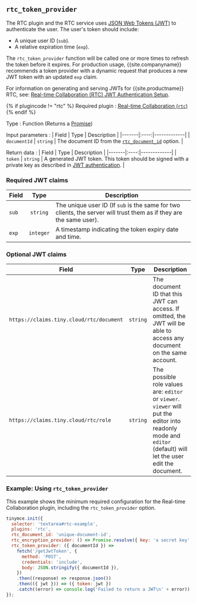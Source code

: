 ## `rtc_token_provider`

The RTC plugin and the RTC service uses [JSON Web Tokens (JWT)](https://jwt.io/introduction/) to authenticate the user. The user's token should include:

* A unique user ID (`sub`).
* A relative expiration time (`exp`).

The `rtc_token_provider` function will be called one or more times to refresh the token before it expires. For production usage, {{site.companyname}} recommends a token provider with a dynamic request that produces a new JWT token with an updated `exp` claim.

For information on generating and serving JWTs for {{site.productname}} RTC, see: [Real-time Collaboration (RTC) JWT Authentication Setup]({{site.baseurl}}/rtc/jwt-authentication/).

{% if plugincode != "rtc" %}
Required plugin
: [Real-time Collaboration (`rtc`)]({{site.baseurl}}/plugins/premium/rtc/)
{% endif %}

Type
: Function (Returns a [Promise](https://developer.mozilla.org/en-US/docs/Web/JavaScript/Reference/Global_Objects/Promise))

Input parameters
: | Field | Type | Description |
|-------|:----:|-------------|
| `documentId` | `string` | The document ID from the [`rtc_document_id`](#rtc_document_id) option. |

Return data
: | Field | Type | Description |
|-------|:----:|-------------|
| `token` | `string` | A generated JWT token. This token should be signed with a private key as described in [JWT authentication]({{site.baseurl}}/rtc/jwt-authentication/#jwtendpointrequirements). |

### Required JWT claims

| Field | Type | Description |
|-------|:----:|-------------|
| `sub` | `string` | The unique user ID (If `sub` is the same for two clients, the server will trust them as if they are the same user). |
| `exp` | `integer` | A timestamp indicating the token expiry date and time. |

### Optional JWT claims

| Field | Type | Description |
|-------|:----:|-------------|
| `https://claims.tiny.cloud/rtc/document` | `string` | The document ID that this JWT can access. If omitted, the JWT will be able to access any document on the same account. |
| `https://claims.tiny.cloud/rtc/role` | `string` | The possible role values are: `editor` or `viewer`. `viewer` will put the editor into readonly mode and `editor` (default) will let the user edit the document. |

### Example: Using `rtc_token_provider`

This example shows the minimum required configuration for the Real-time Collaboration plugin, including the `rtc_token_provider` option.

```js
tinymce.init({
  selector: 'textarea#rtc-example',
  plugins: 'rtc',
  rtc_document_id: 'unique-document-id',
  rtc_encryption_provider: () => Promise.resolve({ key: 'a secret key' }),
  rtc_token_provider: ({ documentId }) =>
    fetch('/getJwtToken', {
      method: 'POST',
      credentials: 'include',
      body: JSON.stringify({ documentId }),
    })
    .then((response) => response.json())
    .then(({ jwt })) => ({ token: jwt })
    .catch((error) => console.log('Failed to return a JWT\n' + error))
});
```
